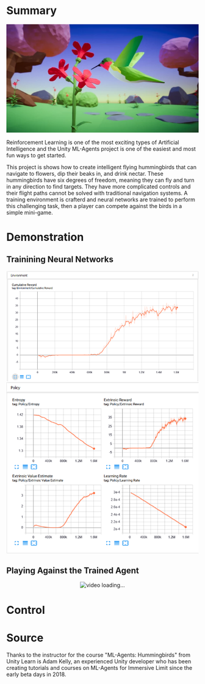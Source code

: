 # Summary
![Humming Bird](img/humming_bird.webp)

Reinforcement Learning is one of the most exciting types of Artificial Intelligence and the Unity ML-Agents project is one of the easiest and most fun ways to get started. 

This project is shows how to create intelligent flying hummingbirds that can navigate to flowers, dip their beaks in, and drink nectar. These hummingbirds have six degrees of freedom, meaning they can fly and turn in any direction to find targets. They have more complicated controls and their flight paths cannot be solved with traditional navigation systems. A training environment is crafterd and neural networks are trained to perform this challenging task, then a player can compete against the birds in a simple mini-game.

# Demonstration

## Trainining Neural Networks
![Cumulative Reward](img/cum_reward.png)
![Policy](img/policy.png)

## Playing Against the Trained Agent

<p align="center">
   <img src="img/video.gif" alt="video loading...">
</p>

# Control



# Source

Thanks to the instructor for the course "ML-Agents: Hummingbirds" from Unity Learn is Adam Kelly, an experienced Unity developer who has been creating tutorials and courses on ML-Agents for Immersive Limit since the early beta days in 2018.
